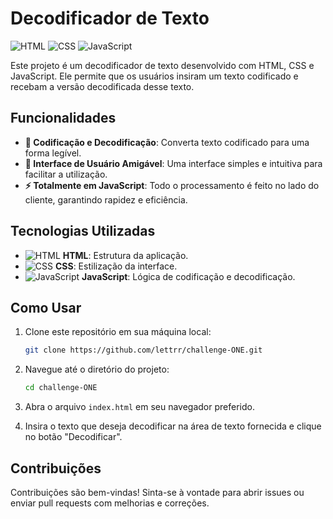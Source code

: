 # Decodificador de Texto

![HTML](https://img.shields.io/badge/HTML-5-orange)
![CSS](https://img.shields.io/badge/CSS-3-blue)
![JavaScript](https://img.shields.io/badge/JavaScript-ES6-yellow)


Este projeto é um decodificador de texto desenvolvido com HTML, CSS e JavaScript. Ele permite que os usuários insiram um texto codificado e recebam a versão decodificada desse texto.

## Funcionalidades

- **🔑 Codificação e Decodificação**: Converta texto codificado para uma forma legível.
- **🎨 Interface de Usuário Amigável**: Uma interface simples e intuitiva para facilitar a utilização.
- **⚡ Totalmente em JavaScript**: Todo o processamento é feito no lado do cliente, garantindo rapidez e eficiência.

## Tecnologias Utilizadas

- ![HTML](https://img.shields.io/badge/HTML-5-orange) **HTML**: Estrutura da aplicação.
- ![CSS](https://img.shields.io/badge/CSS-3-blue) **CSS**: Estilização da interface.
- ![JavaScript](https://img.shields.io/badge/JavaScript-ES6-yellow) **JavaScript**: Lógica de codificação e decodificação.

## Como Usar

1. Clone este repositório em sua máquina local:
    ```bash
    git clone https://github.com/lettrr/challenge-ONE.git
    ```

2. Navegue até o diretório do projeto:
    ```bash
    cd challenge-ONE
    ```

3. Abra o arquivo `index.html` em seu navegador preferido.

4. Insira o texto que deseja decodificar na área de texto fornecida e clique no botão "Decodificar".

## Contribuições

Contribuições são bem-vindas! Sinta-se à vontade para abrir issues ou enviar pull requests com melhorias e correções.
